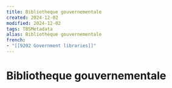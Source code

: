 ```yaml
---
title: Bibliotheque gouvernementale
created: 2024-12-02
modified: 2024-12-02
tags: TBSMetadata
alias: Bibliothèque gouvernementale
french:
- "[[9202 Government libraries]]"
---
```

# Bibliotheque gouvernementale
